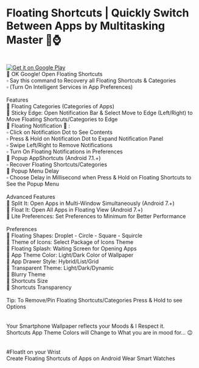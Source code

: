 # Floating Shortcuts | Quickly Switch Between Apps by Multitasking Master 📱⌚️<br />
<br />
<a href='https://play.google.com/store/apps/details?id=net.geeksempire.experimental.demonstration&pcampaignid=MKT-Other-global-all-co-prtnr-py-PartBadge-Mar2515-1'><img alt='Get it on Google Play' src='https://play.google.com/intl/en_gb/badges/images/generic/en_badge_web_generic.png'/></a>
 <br />
🔵 OK Google! Open Floating Shortcuts <br />
▫️ Say this command to Recovery all Floating Shortcuts & Categories <br />
▫️ (Turn On Intelligent Services in App Preferences) <br />
 <br />
Features <br />
🔵 Floating Categories (Categories of Apps) <br />
🔵 Sticky Edge: Open Notification Bar & Select Move to Edge (Left/Right) to Move Floating Shortcuts/Categories to Edge <br />
🔵 Floating Notification 🔘 : <br />
▫️ Click on Notification Dot to See Contents <br />
▫️ Press & Hold on Notification Dot to Expand Notification Panel <br />
▫️ Swipe Left/Right to Remove Notifications <br />
▫️ Turn On Floating Notifications in Preferences <br />
🔵 Popup AppShortcuts (Android 7.1.+) <br />
▫️ Recover Floating Shortcuts/Categories <br />
🔵 Popup Menu Delay <br />
▫️ Choose Delay in Millisecond when Press & Hold on Floating Shortcuts to See the Popup Menu <br />
 <br />
Advanced Features <br />
🔵 Split It: Open Apps in Multi-Window Simultaneously (Android 7.+) <br />
🔵 Float It: Open All Apps in Floating View (Android 7.+) <br />
🔵 Lite Preferences: Set Preferences to Minimum for Better Performance <br />
 <br />
Preferences <br />
🔵 Floating Shapes: Droplet - Circle - Square - Squircle <br />
🔵 Theme of Icons: Select Package of Icons Theme <br />
🔵 Floating Splash: Waiting Screen for Opening Apps <br />
🔵 App Theme Color: Light/Dark Color of Wallpaper <br />
🔵 App Drawer Style: Hybrid/List/Grid <br />
🔵 Transparent Theme: Light/Dark/Dynamic <br />
🔵 Blurry Theme <br />
🔵 Shortcuts Size <br />
🔵 Shortcuts Transparency <br />
 <br />
Tip: To Remove/Pin Floating Shortcuts/Categories Press & Hold to see Options <br />
 <br />
<br /> 
Your Smartphone Wallpaper reflects your Moods & I Respect it. <br />
Shortcuts App Theme Colors will Change to What you are in mood for... 😉 <br />
<br />
<br />
#FloatIt on your Wrist <br />
Create Floating Shortcuts of Apps on Android Wear Smart Watches <br />
 <br />
